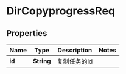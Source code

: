 # DirCopyprogressReq

## Properties
Name | Type | Description | Notes
------------ | ------------- | ------------- | -------------
**id** | **String** | 复制任务的id | 
